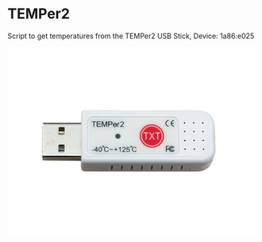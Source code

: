 # TEMPer2
Script to get temperatures from the TEMPer2 USB Stick, Device: 1a86:e025

![One of these](/temper2.jpg)
